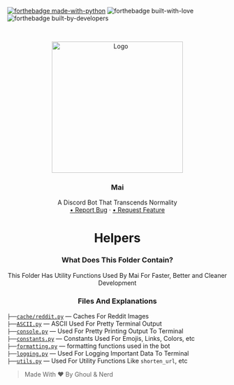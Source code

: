 [![forthebadge made-with-python](http://ForTheBadge.com/images/badges/made-with-python.svg)](https://www.python.org/) ![forthebadge built-with-love](https://forthebadge.com/images/badges/built-with-love.svg) ![forthebadge built-by-developers](https://forthebadge.com/images/badges/built-by-developers.svg)
<!-- PROJECT LOGO -->
<br />
<p align="center">
    <a href="https://github.com/xFGhoul/Mai">
    <img src="https://cdn.discordapp.com/avatars/770898395664875541/c04edaafef86e4efdff7208204e043a6.png?size=2048" alt="Logo" width="300" height="300">
    </a>
  <h3 align="center">Mai</h3>
  <p align="center">
    A Discord Bot That Transcends Normality
    </br>
    <a href="https://github.com/xFGhoul/Mai/issues">• Report Bug</a>
    ·
    <a href="https://github.com/xFGhoul/Mai/issues"> • Request Feature</a>
  </p>
</p>

<h1 align="center">Helpers</h1>

<h3 align="center">What Does This Folder Contain?</h3>
<p align="center">
  This Folder Has Utility Functions Used By Mai For Faster, Better and Cleaner Development
</p>

<h3 align="center">Files And Explanations</h3>


`├──`[`cache/reddit.py`](https://github.com/xFGhoul/Mai/blob/dev/bot/helpers/cache/reddit.py) — Caches For Reddit Images<br>
`├──`[`ASCII.py`](https://github.com/xFGhoul/Mai/blob/dev/bot/helpers/ASCII.py) — ASCII Used For Pretty Terminal Output<br>
`├──`[`console.py`](https://github.com/xFGhoul/Mai/blob/dev/bot/helpers/console.py) — Used For Pretty Printing Output To Terminal<br>
`├──`[`constants.py`](https://github.com/xFGhoul/Mai/blob/dev/bot/helpers/constants.py) — Constants Used For Emojis, Links, Colors, etc<br>
`├──`[`formatting.py`](https://github.com/xFGhoul/Mai/blob/dev/bot/helpers/formatting.py) — formatting functions used in the bot<br>
`├──`[`logging.py`](https://github.com/xFGhoul/Mai/blob/dev/bot/helpers/logging.py) — Used For Logging Important Data To Terminal<br>
`├──`[`utils.py`](https://github.com/xFGhoul/Mai/blob/dev/bot/helpers/utils.py) — Used For Utility Functions Like `shorten_url`, etc<br>

> Made With ❤️ By Ghoul & Nerd
